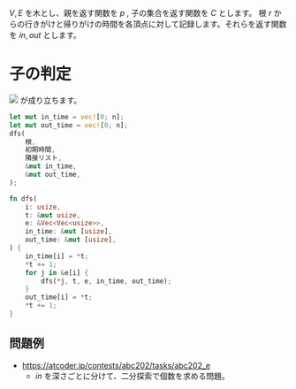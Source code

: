 $V, E$ を木とし、親を返す関数を $p$ , 子の集合を返す関数を $C$ とします。 
根 $r$ からの行きがけと帰りがけの時間を各頂点に対して記録します。それらを返す関数を $in, out$ とします。

# 子の判定

<img src="https://latex.codecogs.com/svg.image?\bg{white}v\in&space;C(u)\iff&space;in(u)<in(v)<out(v)<out(u)">
が成り立ちます。

```Rust
let mut in_time = vec![0; n];
let mut out_time = vec![0; n];
dfs(
	根,
	初期時間,
	隣接リスト,
	&mut in_time,
	&mut out_time,
);

fn dfs(
    i: usize,
    t: &mut usize,
    e: &Vec<Vec<usize>>,
    in_time: &mut [usize],
    out_time: &mut [usize],
) {
    in_time[i] = *t;
    *t += 1;
    for j in &e[i] {
        dfs(*j, t, e, in_time, out_time);
    }
    out_time[i] = *t;
    *t += 1;
}
```

## 問題例
- https://atcoder.jp/contests/abc202/tasks/abc202_e
	- $in$ を深さごとに分けて、二分探索で個数を求める問題。